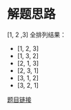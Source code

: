 # 解题思路

[1, 2 ,3] 全排列结果：
- [1, 2, 3]
- [1, 3, 2]
- [2, 1, 3]
- [2, 3, 1]
- [3, 1, 2]
- [3, 2, 1]

[题目链接](https://leetcode-cn.com/problems/permutations/submissions/)
